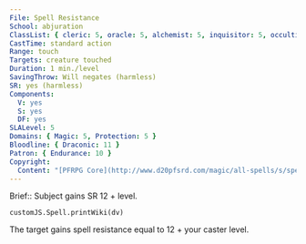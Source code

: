 ```yaml
---
File: Spell Resistance
School: abjuration
ClassList: { cleric: 5, oracle: 5, alchemist: 5, inquisitor: 5, occultist: 5, psychic: 5, spiritualist: 5 }
CastTime: standard action
Range: touch
Targets: creature touched
Duration: 1 min./level
SavingThrow: Will negates (harmless)
SR: yes (harmless)
Components:
  V: yes
  S: yes
  DF: yes
SLALevel: 5
Domains: { Magic: 5, Protection: 5 }
Bloodline: { Draconic: 11 }
Patron: { Endurance: 10 }
Copyright:
  Content: "[PFRPG Core](http://www.d20pfsrd.com/magic/all-spells/s/spell-resistance)"
---
```

Brief:: Subject gains SR 12 + level.

```dataviewjs
customJS.Spell.printWiki(dv)
```

The target gains spell resistance equal to 12 + your caster level.
